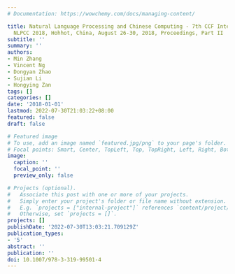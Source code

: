 ```yaml
---
# Documentation: https://wowchemy.com/docs/managing-content/

title: Natural Language Processing and Chinese Computing - 7th CCF International Conference,
  NLPCC 2018, Hohhot, China, August 26-30, 2018, Proceedings, Part II
subtitle: ''
summary: ''
authors:
- Min Zhang
- Vincent Ng
- Dongyan Zhao
- Sujian Li
- Hongying Zan
tags: []
categories: []
date: '2018-01-01'
lastmod: 2022-07-30T21:03:22+08:00
featured: false
draft: false

# Featured image
# To use, add an image named `featured.jpg/png` to your page's folder.
# Focal points: Smart, Center, TopLeft, Top, TopRight, Left, Right, BottomLeft, Bottom, BottomRight.
image:
  caption: ''
  focal_point: ''
  preview_only: false

# Projects (optional).
#   Associate this post with one or more of your projects.
#   Simply enter your project's folder or file name without extension.
#   E.g. `projects = ["internal-project"]` references `content/project/deep-learning/index.md`.
#   Otherwise, set `projects = []`.
projects: []
publishDate: '2022-07-30T13:03:21.709129Z'
publication_types:
- '5'
abstract: ''
publication: ''
doi: 10.1007/978-3-319-99501-4
---
```

